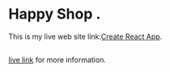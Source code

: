 # Happy Shop .

This is my live web site link:[Create React App](https://github.com/facebook/create-react-app).

##
[live link](https://facebook.github.io/create-react-app/docs/running-tests) for more information.
